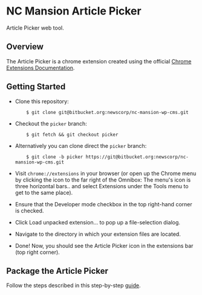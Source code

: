 # NC Mansion Article Picker

Article Picker web tool.

## Overview

The Article Picker is a chrome extension created using the official [Chrome Extensions Documentation](https://developer.chrome.com/extensions/overview).

## Getting Started

* Clone this repository:

    ```
        $ git clone git@bitbucket.org:newscorp/nc-mansion-wp-cms.git
    ```

* Checkout the `picker` branch:

    ```
        $ git fetch && git checkout picker
    ```

* Alternatively you can clone direct the `picker` branch:

    ```
        $ git clone -b picker https://git@bitbucket.org:newscorp/nc-mansion-wp-cms.git
    ```

* Visit `chrome://extensions` in your browser (or open up the Chrome menu by clicking the icon to the far right of the Omnibox: The menu's icon is three horizontal bars.. and select Extensions under the Tools menu to get to the same place).
* Ensure that the Developer mode checkbox in the top right-hand corner is checked.
* Click Load unpacked extension… to pop up a file-selection dialog.
* Navigate to the directory in which your extension files are located.
* Done! Now, you should see the Article Picker icon in the extensions bar (top right corner).

## Package the Article Picker

Follow the steps described in this step-by-step [guide](https://developer.chrome.com/extensions/packaging).